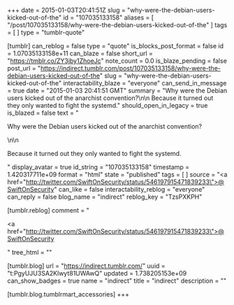 +++
date = 2015-01-03T20:41:51Z
slug = "why-were-the-debian-users-kicked-out-of-the"
id = "107035133158"
aliases = [ "/post/107035133158/why-were-the-debian-users-kicked-out-of-the" ]
tags = [ ]
type = "tumblr-quote"

[tumblr]
can_reblog = false
type = "quote"
is_blocks_post_format = false
id = 1.07035133158e+11
can_blaze = false
short_url = "https://tmblr.co/ZY3jby1ZhoeJc"
note_count = 0.0
is_blaze_pending = false
post_url = "https://indirect.tumblr.com/post/107035133158/why-were-the-debian-users-kicked-out-of-the"
slug = "why-were-the-debian-users-kicked-out-of-the"
interactability_blaze = "everyone"
can_send_in_message = true
date = "2015-01-03 20:41:51 GMT"
summary = "Why were the Debian users kicked out of the anarchist convention?\n\n Because it turned out they only wanted to fight the systemd."
should_open_in_legacy = true
is_blazed = false
text = "<p>Why were the Debian users kicked out of the anarchist convention?</p>\n\n<p>Because it turned out they only wanted to fight the systemd.</p>"
display_avatar = true
id_string = "107035133158"
timestamp = 1.420317711e+09
format = "html"
state = "published"
tags = [ ]
source = "<a href=\"http://twitter.com/SwiftOnSecurity/status/546197915471839233\">@SwiftOnSecurity</a>"
can_like = false
interactability_reblog = "everyone"
can_reply = false
blog_name = "indirect"
reblog_key = "TzsPXKPH"

[tumblr.reblog]
comment = "<p><a href=\"http://twitter.com/SwiftOnSecurity/status/546197915471839233\">@SwiftOnSecurity</a></p>"
tree_html = ""

[tumblr.blog]
url = "https://indirect.tumblr.com/"
uuid = "t:PgyUJU3SA2Klwyt81UWAwQ"
updated = 1.738205153e+09
can_show_badges = true
name = "indirect"
title = "indirect"
description = ""

[tumblr.blog.tumblrmart_accessories]
+++
